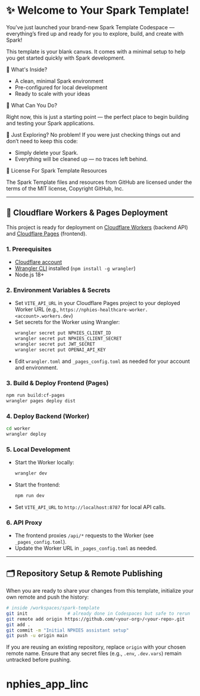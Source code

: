 # ✨ Welcome to Your Spark Template!
You've just launched your brand-new Spark Template Codespace — everything’s fired up and ready for you to explore, build, and create with Spark!

This template is your blank canvas. It comes with a minimal setup to help you get started quickly with Spark development.

🚀 What's Inside?
- A clean, minimal Spark environment
- Pre-configured for local development
- Ready to scale with your ideas
  
🧠 What Can You Do?

Right now, this is just a starting point — the perfect place to begin building and testing your Spark applications.

🧹 Just Exploring?
No problem! If you were just checking things out and don’t need to keep this code:

- Simply delete your Spark.
- Everything will be cleaned up — no traces left behind.

📄 License For Spark Template Resources 

The Spark Template files and resources from GitHub are licensed under the terms of the MIT license, Copyright GitHub, Inc.

---

## 🚀 Cloudflare Workers & Pages Deployment

This project is ready for deployment on [Cloudflare Workers](https://workers.cloudflare.com/) (backend API) and [Cloudflare Pages](https://pages.cloudflare.com/) (frontend).

### 1. Prerequisites
- [Cloudflare account](https://dash.cloudflare.com/)
- [Wrangler CLI](https://developers.cloudflare.com/workers/wrangler/install/) installed (`npm install -g wrangler`)
- Node.js 18+

### 2. Environment Variables & Secrets
- Set `VITE_API_URL` in your Cloudflare Pages project to your deployed Worker URL (e.g., `https://nphies-healthcare-worker.<account>.workers.dev`)
- Set secrets for the Worker using Wrangler:
  ```sh
  wrangler secret put NPHIES_CLIENT_ID
  wrangler secret put NPHIES_CLIENT_SECRET
  wrangler secret put JWT_SECRET
  wrangler secret put OPENAI_API_KEY
  ```
- Edit `wrangler.toml` and `_pages_config.toml` as needed for your account and environment.

### 3. Build & Deploy Frontend (Pages)
```sh
npm run build:cf-pages
wrangler pages deploy dist
```

### 4. Deploy Backend (Worker)
```sh
cd worker
wrangler deploy
```

### 5. Local Development
- Start the Worker locally:
  ```sh
  wrangler dev
  ```
- Start the frontend:
  ```sh
  npm run dev
  ```
- Set `VITE_API_URL` to `http://localhost:8787` for local API calls.

### 6. API Proxy
- The frontend proxies `/api/*` requests to the Worker (see `_pages_config.toml`).
- Update the Worker URL in `_pages_config.toml` as needed.

---

## 🗂️ Repository Setup & Remote Publishing

When you are ready to share your changes from this template, initialize your own remote and push the history:

```sh
# inside /workspaces/spark-template
git init               # already done in Codespaces but safe to rerun
git remote add origin https://github.com/<your-org>/<your-repo>.git
git add .
git commit -m "Initial NPHIES assistant setup"
git push -u origin main
```

If you are reusing an existing repository, replace `origin` with your chosen remote name. Ensure that any secret files (e.g., `.env`, `.dev.vars`) remain untracked before pushing.
# nphies_app_linc
